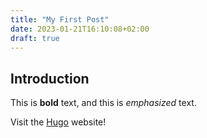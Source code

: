 ```yaml
---
title: "My First Post"
date: 2023-01-21T16:10:08+02:00
draft: true
---
```


## Introduction

This is **bold** text, and this is *emphasized* text.

Visit the [Hugo](https://gohugo.io) website!